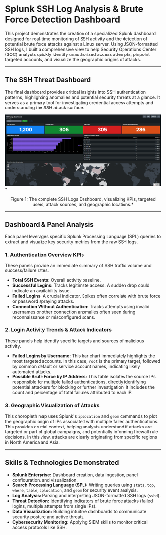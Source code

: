 # Splunk SSH Log Analysis & Brute Force Detection Dashboard

This project demonstrates the creation of a specialized Splunk dashboard designed for real-time monitoring of SSH activity and the detection of potential brute force attacks against a Linux server. Using JSON-formatted SSH logs, I built a comprehensive view to help Security Operations Center (SOC) analysts quickly identify unauthorized access attempts, pinpoint targeted accounts, and visualize the geographic origins of attacks.

---
## The SSH Threat Dashboard

The final dashboard provides critical insights into SSH authentication patterns, highlighting anomalies and potential security threats at a glance. It serves as a primary tool for investigating credential access attempts and understanding the SSH attack surface.

<img src=".assets/Brute Force Dashboard.png" width="800" alt="Splunk dashboard showing SSH log analysis and brute force detection">
*<p align="center">Figure 1: The complete SSH Logs Dashboard, visualizing KPIs, targeted users, attack sources, and geographic locations.*</p>

---
## Dashboard & Panel Analysis

Each panel leverages specific Splunk Processing Language (SPL) queries to extract and visualize key security metrics from the raw SSH logs.

### 1. Authentication Overview KPIs
These panels provide an immediate summary of SSH traffic volume and success/failure rates.
* **Total SSH Events:** Overall activity baseline.
* **Successful Logins:** Tracks legitimate access. A sudden drop could indicate an availability issue.
* **Failed Logins:** A crucial indicator. Spikes often correlate with brute force or password spraying attacks.
* **Connection Without Authentication:** Tracks attempts using invalid usernames or other connection anomalies often seen during reconnaissance or misconfigured scans.

### 2. Login Activity Trends & Attack Indicators
These panels help identify specific targets and sources of malicious activity.
* **Failed Logins by Username:** This bar chart immediately highlights the most targeted accounts. In this case, `root` is the primary target, followed by common default or service account names, indicating likely automated attacks.
* **Possible Brute Force by IP Address:** This table isolates the source IPs responsible for multiple failed authentications, directly identifying potential attackers for blocking or further investigation. It includes the count and percentage of total failures attributed to each IP.

### 3. Geographic Visualization of Attacks
This choropleth map uses Splunk's `iplocation` and `geom` commands to plot the geographic origin of IPs associated with multiple failed authentications. This provides crucial context, helping analysts understand if attacks are targeted or part of global campaigns, and potentially informing firewall rule decisions. In this view, attacks are clearly originating from specific regions in North America and Asia.

---
##  Skills & Technologies Demonstrated

* **Splunk Enterprise:** Dashboard creation, data ingestion, panel configuration, and visualization.
* **Search Processing Language (SPL):** Writing queries using `stats`, `top`, `where`, `table`, `iplocation`, and `geom` for security event analysis.
* **Log Analysis:** Parsing and interpreting JSON-formatted SSH logs (`sshd`).
* **Threat Detection:** Identifying indicators of brute force attacks (failed logins, multiple attempts from single IPs).
* **Data Visualization:** Building intuitive dashboards to communicate security posture and active threats.
* **Cybersecurity Monitoring:** Applying SIEM skills to monitor critical access protocols like SSH.
